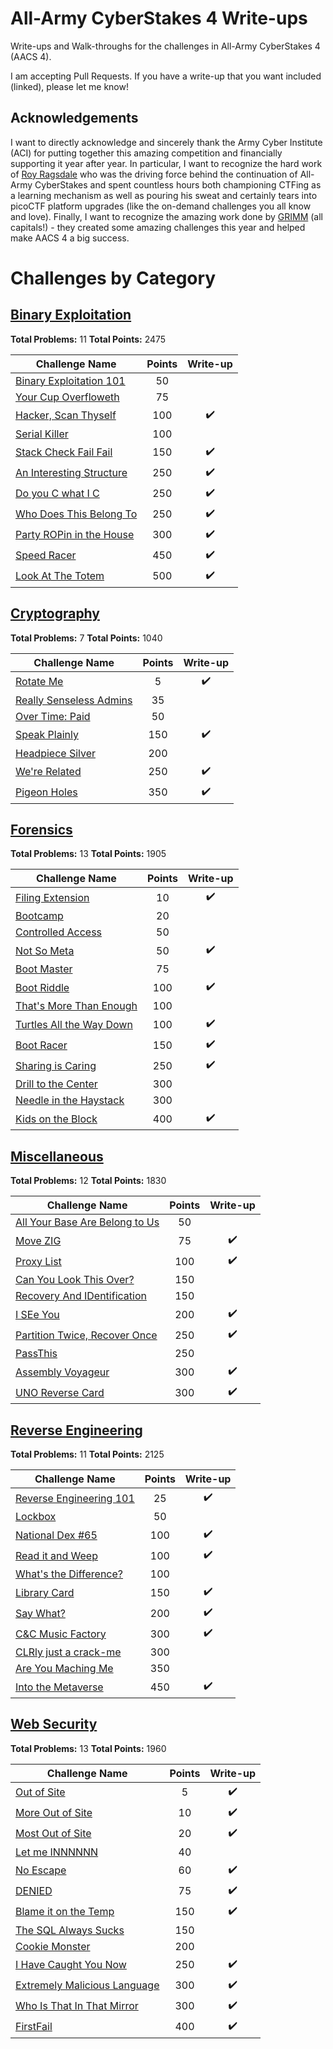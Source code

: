 # All-Army CyberStakes 4 Write-ups

Write-ups and Walk-throughs for the challenges in All-Army CyberStakes 4 (AACS 4).

I am accepting Pull Requests. If you have a write-up that you want included (linked), please let me know!

## Acknowledgements

I want to directly acknowledge and sincerely thank the Army Cyber Institute (ACI) for putting together this amazing competition and financially supporting it year after year. In particular, I want to recognize the hard work of [Roy Ragsdale](https://github.com/royragsdale) who was the driving force behind the continuation of All-Army CyberStakes and spent countless hours both championing CTFing as a learning mechanism as well as pouring his sweat and certainly tears into picoCTF platform upgrades (like the on-demand challenges you all know and love). Finally, I want to recognize the amazing work done by [GRIMM](https://www.grimm-co.com/) (all capitals!) - they created some amazing challenges this year and helped make AACS 4 a big success.

# Challenges by Category

## [Binary Exploitation](./BinaryExploitation/README.md)

**Total Problems:** 11
**Total Points:** 2475

| Challenge Name               | Points  | Write-up |
| -----------------------------|:-------:|:--------:|
| [Binary Exploitation 101](./BinaryExploitation/BinaryExploitation101/README.md) | 50 | |
| [Your Cup Overfloweth](./BinaryExploitation/YourCupOverfloweth/README.md) | 75 | |
| [Hacker, Scan Thyself](./BinaryExploitation/HackerScanThyself/README.md) | 100 | ✔️ |
| [Serial Killer](./BinaryExploitation/SerialKiller/README.md) | 100 | |
| [Stack Check Fail Fail](./BinaryExploitation/StackCheckFailFail/README.md) | 150 | ✔️ |
| [An Interesting Structure](./BinaryExploitation/AnInterestingStructure/README.md) | 250 | ✔️ |
| [Do you C what I C](./BinaryExploitation/DoYouCWhatIC/README.md) | 250 | ✔️ |
| [Who Does This Belong To](./BinaryExploitation/WhoDoesThisBelongTo/README.md) | 250 | ✔️ |
| [Party ROPin in the House](./BinaryExploitation/PartyROPinInTheHouse/README.md) | 300 | ✔️|
| [Speed Racer](./BinaryExploitation/SpeedRacer/README.md) | 450 | ✔️ |
| [Look At The Totem](./BinaryExploitation/LookAtTheTotem/README.md) | 500 | ✔️ |

## [Cryptography](./Cryptography/README.md)

**Total Problems:** 7
**Total Points:** 1040

| Challenge Name               | Points  | Write-up |
| -----------------------------|:-------:|:--------:|
| [Rotate Me](./Cryptography/RotateMe/README.md) | 5 | ✔️ |
| [Really Senseless Admins](./Cryptography/ReallySenselessAdmins/README.md) | 35 | |
| [Over Time: Paid](./Cryptography/OverTimePaid/README.md) | 50 | |
| [Speak Plainly](./Cryptography/SpeakPlainly/README.md) | 150 | ✔️ |
| [Headpiece Silver](./Cryptography/HeadpieceSilver/README.md) | 200 | |
| [We're Related](./Cryptography/WereRelated/README.md) | 250 | ✔️ |
| [Pigeon Holes](./Cryptography/PigeonHoles/README.md) | 350 | ✔️ |

## [Forensics](./Forensics/README.md)

**Total Problems:** 13
**Total Points:** 1905

| Challenge Name               | Points  | Write-up |
| -----------------------------|:-------:|:--------:|
| [Filing Extension](./Forensics/FilingExtension/README.md) | 10 | ✔️ |
| [Bootcamp](./Forensics/Bootcamp/README.md) | 20 | |
| [Controlled Access](./Forensics/ControlledAccess/README.md) | 50 | |
| [Not So Meta](./Forensics/NotSoMeta/README.md) | 50 | ✔️ |
| [Boot Master](./Forensics/BootMaster/README.md) | 75 | |
| [Boot Riddle](./Forensics/BootRiddle/README.md) | 100 | ✔️ |
| [That's More Than Enough](./Forensics/ThatsMoreThanEnough/README.md) | 100 | |
| [Turtles All the Way Down](./Forensics/TurtlesAllTheWayDown/README.md) | 100 | ✔️ |
| [Boot Racer](./Forensics/BootRacer/README.md) | 150 | ✔️ |
| [Sharing is Caring](./Forensics/SharingIsCaring/README.md) | 250 | ✔️ |
| [Drill to the Center](./Forensics/DrillToTheCenter/README.md) | 300 | |
| [Needle in the Haystack](./Forensics/NeedleInTheHaystack/README.md) | 300 | |
| [Kids on the Block](./Forensics/KidsOnTheBlock/README.md) | 400 | ✔️ |

## [Miscellaneous](./Miscellaneous/README.md)

**Total Problems:** 12
**Total Points:** 1830

| Challenge Name               | Points  | Write-up |
| -----------------------------|:-------:|:--------:|
| [All Your Base Are Belong to Us](./Miscellaneous/AllYourBase/README.md) | 50 | |
| [Move ZIG](./Miscellaneous/MoveZIG/README.md) | 75 | ✔️ |
| [Proxy List](./Miscellaneous/ProxyList/README.md) | 100 | ✔️ |
| [Can You Look This Over?](./Miscellaneous/CanYouLookThisOver/README.md) | 150 | |
| [Recovery And IDentification](./Miscellaneous/RecoveryAndIDentification/README.md) | 150 | |
| [I SEe You](./Miscellaneous/ISEeYou/README.md) | 200 | ✔️ |
| [Partition Twice, Recover Once](./Miscellaneous/PartitionTwiceRecoverOnce/README.md) | 250 | ✔️ |
| [PassThis](./Miscellaneous/PassThis/README.md) | 250 | |
| [Assembly Voyageur](./Miscellaneous/AssemblyVoyageur/README.md) | 300 | ✔️ |
| [UNO Reverse Card](./Miscellaneous/UNOReverseCard/README.md) | 300 | ✔️ |

## [Reverse Engineering](./ReverseEngineering/README.md)

**Total Problems:** 11
**Total Points:** 2125

| Challenge Name               | Points  | Write-up |
| -----------------------------|:-------:|:--------:|
| [Reverse Engineering 101](./ReverseEngineering/ReverseEngineering101/README.md) | 25 | ✔️ |
| [Lockbox](./ReverseEngineering/Lockbox/README.md) | 50 | |
| [National Dex #65](./ReverseEngineering/NationalDex65/README.md) | 100 | ✔️ |
| [Read it and Weep](./ReverseEngineering/ReadItAndWeep/README.md) | 100 | ✔️ |
| [What's the Difference?](./ReverseEngineering/WhatsTheDifference/README.md) | 100 | |
| [Library Card](./ReverseEngineering/LibraryCard/README.md) | 150 | ✔️ |
| [Say What?](./ReverseEngineering/SayWhat/README.md) | 200 | ✔️ |
| [C&C Music Factory](./ReverseEngineering/CandCMusicFactory/README.md) | 300 | ✔️ |
| [CLRly just a crack-me](./ReverseEngineering/CLRlyJustACrackMe/README.md) | 300 | |
| [Are You Maching Me](./ReverseEngineering/AreYouMachingMe/README.md) | 350 | |
| [Into the Metaverse](./ReverseEngineering/IntoTheMetaverse/README.md) | 450 | ✔️ |

## [Web Security](./WebSecurity/README.md)

**Total Problems:** 13
**Total Points:** 1960

| Challenge Name               | Points  | Write-up |
| -----------------------------|:-------:|:--------:|
| [Out of Site](./WebSecurity/OutOfSite/README.md) | 5 | ✔️ |
| [More Out of Site](./WebSecurity/MoreOutOfSite/README.md) | 10 | ✔️ |
| [Most Out of Site](./WebSecurity/MostOutOfSite/README.md) | 20 | ✔️ |
| [Let me INNNNNN](./WebSecurity/LetMeInnnnnn/README.md) | 40 | |
| [No Escape](./WebSecurity/NoEscape/README.md) | 60 | ✔️ |
| [DENIED](./WebSecurity/DENIED/README.md) | 75 | ✔️ |
| [Blame it on the Temp](./WebSecurity/BlameItOnTheTemp/README.md) | 150 | ✔️|
| [The SQL Always Sucks](./WebSecurity/TheSQLAlwaysSucks/README.md) | 150 | |
| [Cookie Monster](./WebSecurity/CookieMonster/README.md) | 200 | |
| [I Have Caught You Now](./WebSecurity/IHaveCaughtYouNow/README.md) | 250 | ✔️ |
| [Extremely Malicious Language](./WebSecurity/ExtremelyMaliciousLanguage/README.md) | 300 | ✔️ |
| [Who Is That In That Mirror](./WebSecurity/WhoIsThatInThatMirror/README.md) | 300 | ✔️ |
| [FirstFail](./WebSecurity/FirstFail/README.md) | 400 | ✔️ |
